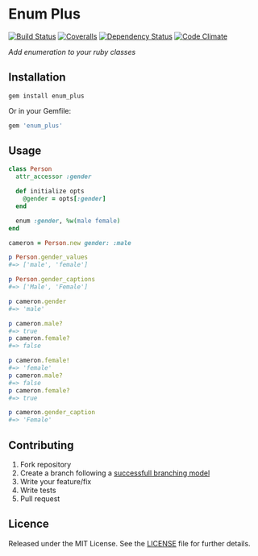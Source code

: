 # Enum Plus

[![Build Status](https://secure.travis-ci.org/caedes/enum_plus.png?branch=master)](http://travis-ci.org/caedes/enum_plus) [![Coveralls](https://coveralls.io/repos/caedes/enum_plus/badge.png?branch=master)](https://coveralls.io/r/caedes/enum_plus) [![Dependency Status](https://gemnasium.com/caedes/enum_plus.png)](https://gemnasium.com/caedes/enum_plus) [![Code Climate](https://codeclimate.com/badge.png)](https://codeclimate.com/github/caedes/enum_plus)

_Add enumeration to your ruby classes_

## Installation

```shell
gem install enum_plus
```

Or in your Gemfile:

```ruby
gem 'enum_plus'
```

## Usage

```ruby
class Person
  attr_accessor :gender

  def initialize opts
    @gender = opts[:gender]
  end

  enum :gender, %w(male female)
end

cameron = Person.new gender: :male

p Person.gender_values
#=> ['male', 'female']

p Person.gender_captions
#=> ['Male', 'Female']

p cameron.gender
#=> 'male'

p cameron.male?
#=> true
p cameron.female?
#=> false

p cameron.female!
#=> 'female'
p cameron.male?
#=> false
p cameron.female?
#=> true

p cameron.gender_caption
#=> 'Female'
```

## Contributing

1. Fork repository
2. Create a branch following a [successfull branching model](http://nvie.com/posts/a-successful-git-branching-model/)
3. Write your feature/fix
4. Write tests
5. Pull request

## Licence

Released under the MIT License. See the [LICENSE](https://github.com/caedes/enum_plus/blob/master/LICENSE.md) file for further details.
